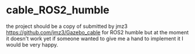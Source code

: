 # cable_ROS2_humble

the project should be a copy of submitted by jmz3 https://github.com/jmz3/Gazebo_cable for ROS2 humble but at the moment it doesn't work yet if someone wanted to give me a hand to implement it I would be very happy.
